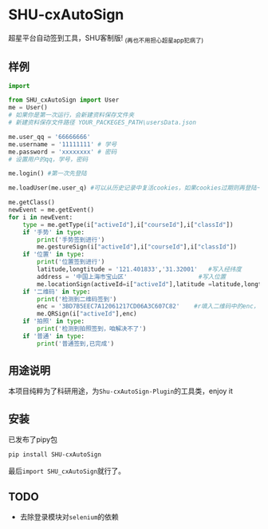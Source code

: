 # SHU-cxAutoSign
超星平台自动签到工具，SHU客制版!
<sub>(再也不用担心超星app犯病了)</sub>
## 样例

```python
import 

from SHU_cxAutoSign import User
me = User()
# 如果你是第一次运行，会新建资料保存文件夹
# 新建资料保存文件路径 YOUR_PACKEGES_PATH\usersData.json

me.user_qq = '66666666'
me.username = '11111111' # 学号
me.password = 'xxxxxxxx' # 密码 
# 设置用户的qq，学号，密码

me.login() #第一次先登陆

me.loadUser(me.user_q) #可以从历史记录中复活cookies，如果cookies过期则再登陆一次即可

me.getClass()
newEvent = me.getEvent()
for i in newEvent:
    type = me.getType(i["activeId"],i["courseId"],i["classId"])
    if '手势' in type:
        print('手势签到进行')
        me.gestureSign(i["activeId"],i["courseId"],i["classId"])
    if '位置' in type:
        print('位置签到进行')
        latitude,longtitude = '121.401833','31.32001'   #写入经纬度
        address = '中国上海市宝山区'                    #写入位置
        me.locationSign(activeId=i["activeId"],latitude =latitude,longtitude=longtitude,address = address)
    if '二维码' in type:
        print('检测到二维码签到')
        enc = '3BD7B5EEC7A12061217CD06A3C607C82'    #r填入二维码中的enc，静态的
        me.QRSign(i["activeId"],enc)
    if '拍照' in type:
        print('检测到拍照签到，咱解决不了')
    if '普通' in type:
        print('普通签到,已完成')
```


## 用途说明

本项目纯粹为了科研用途，为```Shu-cxAutoSign-Plugin```的工具类，enjoy it

## 安装
已发布了pipy包

```bash 
pip install SHU-cxAutoSign
```

最后`import SHU_cxAutoSign`就行了。

## TODO
- 去除登录模块对```selenium```的依赖

